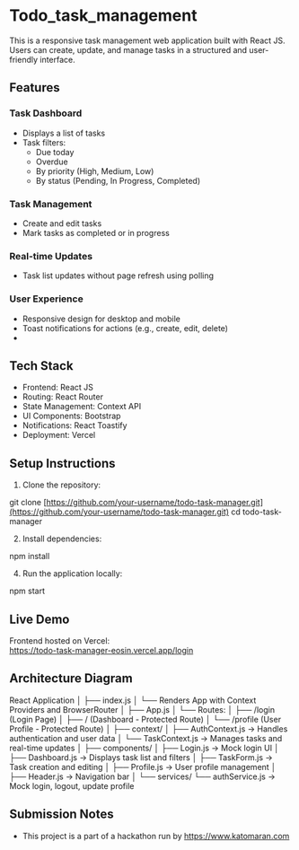 # Todo_task_management

This is a responsive task management web application built with React JS. Users can create, update, and manage tasks in a structured and user-friendly interface.

## Features

### Task Dashboard
- Displays a list of tasks
- Task filters:
  - Due today
  - Overdue
  - By priority (High, Medium, Low)
  - By status (Pending, In Progress, Completed)

### Task Management
- Create and edit tasks
- Mark tasks as completed or in progress
  
### Real-time Updates
- Task list updates without page refresh using polling

### User Experience
- Responsive design for desktop and mobile
- Toast notifications for actions (e.g., create, edit, delete)
- 
## Tech Stack

- Frontend: React JS
- Routing: React Router
- State Management: Context API
- UI Components: Bootstrap
- Notifications: React Toastify
- Deployment: Vercel

## Setup Instructions

1. Clone the repository:

git clone [https://github.com/your-username/todo-task-manager.git](https://github.com/your-username/todo-task-manager.git)
cd todo-task-manager

2. Install dependencies:
   
npm install

4. Run the application locally:

npm start

## Live Demo

Frontend hosted on Vercel:  
https://todo-task-manager-eosin.vercel.app/login

## Architecture Diagram 

React Application
│
├── index.js
│   └── Renders App with Context Providers and BrowserRouter
│
├── App.js
│   └── Routes:
│       ├── /login (Login Page)
│       ├── / (Dashboard - Protected Route)
│       └── /profile (User Profile - Protected Route)
│
├── context/
│   ├── AuthContext.js      → Handles authentication and user data
│   └── TaskContext.js      → Manages tasks and real-time updates
│
├── components/
│   ├── Login.js            → Mock login UI
│   ├── Dashboard.js        → Displays task list and filters
│   ├── TaskForm.js         → Task creation and editing
│   ├── Profile.js          → User profile management
│   ├── Header.js           → Navigation bar
│
└── services/
└── authService.js      → Mock login, logout, update profile


## Submission Notes

- This project is a part of a hackathon run by https://www.katomaran.com



